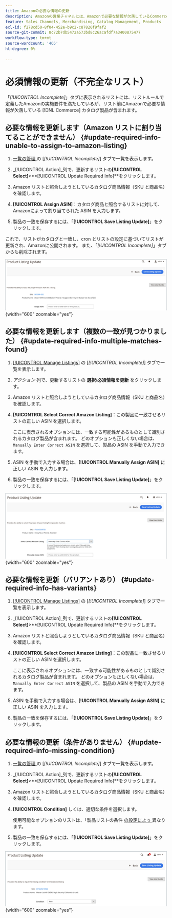 ```yaml
---
title: Amazonの必要な情報の更新
description: Amazonの営業チャネルには、Amazonで必要な情報が欠落しているCommerce カタログ商品をモニタリングするための「未完了」タブがあります。
feature: Sales Channels, Merchandising, Catalog Management, Products
exl-id: f278cd50-8f04-452e-b9c2-c87820f9faf2
source-git-commit: 8c72b7db5472a573bd8c26acafdf7a3400875477
workflow-type: tm+mt
source-wordcount: '465'
ht-degree: 0%

---
```


# 必須情報の更新（不完全なリスト）

「_[!UICONTROL Incomplete]_」タブに表示されるリストには、リストルールで定義したAmazonの実施要件を満たしているが、リスト前にAmazonで必要な情報が欠落している [!DNL Commerce] カタログ製品が含まれます。

## 必要な情報を更新します（Amazon リストに割り当てることができません） {#update-required-info-unable-to-assign-to-amazon-listing}

1. [ 一覧の管理 ](./managing-product-listings.md) の [_[!UICONTROL Incomplete]_] タブで一覧を表示します。

1. _[!UICONTROL Action]_列で、更新するリストの&#x200B;**[!UICONTROL Select]**>**[!UICONTROL Update Required Info]**をクリックします。

1. Amazon リストと照合しようとしているカタログ商品情報（SKU と商品名）を確認します。

1. **[!UICONTROL Assign ASIN]**：カタログ商品と照合するリストに対して、Amazonによって割り当てられた ASIN を入力します。

1. 製品の一致を保存するには、「**[!UICONTROL Save Listing Update]**」をクリックします。

これで、リストがカタログと一致し、cron とリストの設定に基づいてリストが更新され、Amazonに公開されます。 また、「_[!UICONTROL Incomplete]_」タブからも削除されます。

![ リスト一致なしの ASIN を手動で割り当てる ](assets/amazon-listing-update-assign-asin.png){width="600" zoomable="yes"}

## 必要な情報を更新します（複数の一致が見つかりました） {#update-required-info-multiple-matches-found}

1. [[!UICONTROL Manage Listings]](./managing-product-listings.md) の [_[!UICONTROL Incomplete]_] タブで一覧を表示します。

1. _アクション_ 列で、更新するリストの **選択**/**必須情報を更新** をクリックします。

1. Amazon リストと照合しようとしているカタログ商品情報（SKU と商品名）を確認します。

1. **[!UICONTROL Select Correct Amazon Listing]**：この製品に一致させるリストの正しい ASIN を選択します。

   ここに表示されるオプションには、一致する可能性があるものとして識別されるカタログ製品が含まれます。 どのオプションも正しくない場合は、`Manually Enter Correct ASIN` を選択して、製品の ASIN を手動で入力できます。

1. ASIN を手動で入力する場合は、**[!UICONTROL Manually Assign ASIN]** に正しい ASIN を入力します。

1. 製品の一致を保存するには、「**[!UICONTROL Save Listing Update]**」をクリックします。

![ 複数の一致候補から ASIN を手動で選択する ](assets/amazon-listing-update-multiple-matches.png){width="600" zoomable="yes"}

## 必要な情報を更新（バリアントあり） {#update-required-info-has-variants}

1. [[!UICONTROL Manage Listings]](./managing-product-listings.md) の [_[!UICONTROL Incomplete]_] タブで一覧を表示します。

1. _[!UICONTROL Action]_列で、更新するリストの&#x200B;**[!UICONTROL Select]**>**[!UICONTROL Update Required Info]**をクリックします。

1. Amazon リストと照合しようとしているカタログ商品情報（SKU と商品名）を確認します。

1. **[!UICONTROL Select Correct Amazon Listing]**：この製品に一致させるリストの正しい ASIN を選択します。

   ここに表示されるオプションには、一致する可能性があるものとして識別されるカタログ製品が含まれます。 どのオプションも正しくない場合は、`Manually Enter Correct ASIN` を選択して、製品の ASIN を手動で入力できます。

1. ASIN を手動で入力する場合は、**[!UICONTROL Manually Assign ASIN]** に正しい ASIN を入力します。

1. 製品の一致を保存するには、「**[!UICONTROL Save Listing Update]**」をクリックします。

## 必要な情報の更新（条件がありません） {#update-required-info-missing-condition}

1. [ 一覧の管理 ](./managing-product-listings.md) の [_[!UICONTROL Incomplete]_] タブで一覧を表示します。

1. _[!UICONTROL Action]_列で、更新するリストの&#x200B;**[!UICONTROL Select]**>**[!UICONTROL Update Required Info]**をクリックします。

1. Amazon リストと照合しようとしているカタログ商品情報（SKU と商品名）を確認します。

1. **[!UICONTROL Condition]** しくは、適切な条件を選択します。

   使用可能なオプションのリストは、「製品リストの条件 [ の設定によっ ](./product-listing-condition.md) 異なります。

1. 製品の一致を保存するには、「**[!UICONTROL Save Listing Update]**」をクリックします。

![ 見つからない条件を手動で更新 ](assets/amazon-update-listing-missing-condition.png){width="600" zoomable="yes"}

